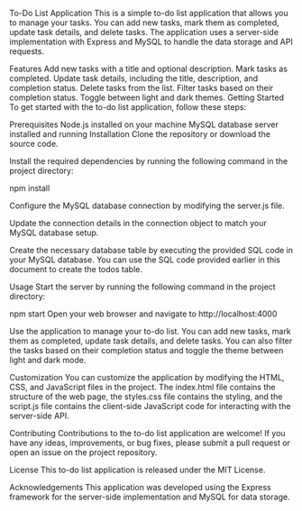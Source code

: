 To-Do List Application
This is a simple to-do list application that allows you to manage your tasks. You can add new tasks, mark them as completed, update task details, and delete tasks. The application uses a server-side implementation with Express and MySQL to handle the data storage and API requests.

Features
Add new tasks with a title and optional description.
Mark tasks as completed.
Update task details, including the title, description, and completion status.
Delete tasks from the list.
Filter tasks based on their completion status.
Toggle between light and dark themes.
Getting Started
To get started with the to-do list application, follow these steps:

Prerequisites
Node.js installed on your machine
MySQL database server installed and running
Installation
Clone the repository or download the source code.

Install the required dependencies by running the following command in the project directory:

npm install

Configure the MySQL database connection by modifying the server.js file. 

Update the connection details in the connection object to match your MySQL database setup.

Create the necessary database table by executing the provided SQL code in your MySQL database. You can use the SQL code provided earlier in this document to create the todos table.

Usage
Start the server by running the following command in the project directory:

npm start
Open your web browser and navigate to http://localhost:4000

Use the application to manage your to-do list. You can add new tasks, mark them as completed, update task details, and delete tasks. You can also filter the tasks based on their completion status and toggle the theme between light and dark mode.

Customization
You can customize the application by modifying the HTML, CSS, and JavaScript files in the project. The index.html file contains the structure of the web page, the styles.css file contains the styling, and the script.js file contains the client-side JavaScript code for interacting with the server-side API.

Contributing
Contributions to the to-do list application are welcome! If you have any ideas, improvements, or bug fixes, please submit a pull request or open an issue on the project repository.

License
This to-do list application is released under the MIT License.

Acknowledgements
This application was developed using the Express framework for the server-side implementation and MySQL for data storage. 